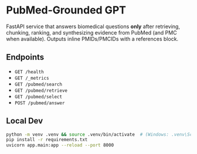 # PubMed-Grounded GPT

FastAPI service that answers biomedical questions **only** after retrieving, chunking, ranking, and synthesizing evidence from PubMed (and PMC when available). Outputs inline PMIDs/PMCIDs with a references block.

## Endpoints
- `GET /health`
- `GET /_metrics`
- `GET /pubmed/search`
- `GET /pubmed/retrieve`
- `GET /pubmed/select`
- `POST /pubmed/answer`

## Local Dev
```bash
python -m venv .venv && source .venv/bin/activate  # (Windows: .venv\Scripts\Activate)
pip install -r requirements.txt
uvicorn app.main:app --reload --port 8000
